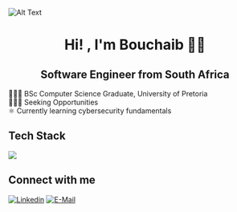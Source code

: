 
![Alt Text](https://i.postimg.cc/fWT9TmZC/Galaxy-Above-The-Mountains.jpg)
<div style="text-align: center;" >
<h1>Hi! , I'm <b>Bouchaib</b> 👨‍🎓 </h1>
<h2>Software Engineer from South Africa </h2>
</div>

👩🏻‍🎓 BSc Computer Science Graduate, University of Pretoria <br>
👩🏻‍💻 Seeking Opportunities <br>
⚛️ Currently learning cybersecurity fundamentals <br>

## Tech Stack
  <a href="https://skillicons.dev">
    <img src="https://skillicons.dev/icons?i=cpp,java,postgresql,vscode,idea,js,ts,react,angular,html,css,aws,github" />
  </a>
  
    
## Connect with me
  [![Linkedin](https://img.shields.io/badge/linked-in-369?style=flat-square&logo=linkedin&logoColor=white&color=blue)](https://za.linkedin.com/in/bmchraf)
  [![E-Mail](https://img.shields.io/badge/email-reveal-2a8?style=flat-square&logo=gmail&logoColor=white&color=blueviolet)](mailto:bmchraf@gmail.com)
